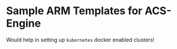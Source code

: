 # Sample ARM Templates for ACS-Engine

Would help in setting up `kubernetes` docker enabled clusters!

